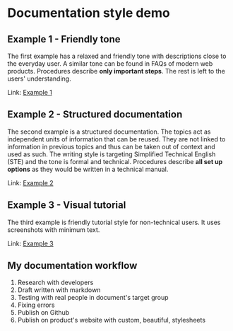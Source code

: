 # Documentation style demo
## Example 1 - Friendly tone
The first example has a relaxed and friendly tone with descriptions close to the everyday user. A similar tone can be found in FAQs of modern web products. Procedures describe **only important steps**. The rest is left to the users' understanding.

Link: [Example 1](https://github.com/deedzey/docs/blob/master/Example1.md)

## Example 2 - Structured documentation
The second example is a structured documentation. The topics act as independent units of information that can be reused. They are not linked to information in previous topics and thus can be taken out of context and used as such. The writing style is targeting Simplified Technical English (STE) and the tone is formal and technical. Procedures describe **all set up options** as they would be written in a technical manual. 

Link: [Example 2](https://github.com/deedzey/docs/blob/master/Example2.md)

## Example 3 - Visual tutorial
The third example is friendly tutorial style for non-technical users. It uses screenshots with minimum text.

Link: [Example 3](https://github.com/deedzey/docs/blob/master/Example3.md)

## My documentation workflow

 1. Research with developers
 1. Draft written with markdown
 1. Testing with real people in document's target group
 1. Fixing errors
 1. Publish on Github
 1. Publish on product's website with custom, beautiful, stylesheets